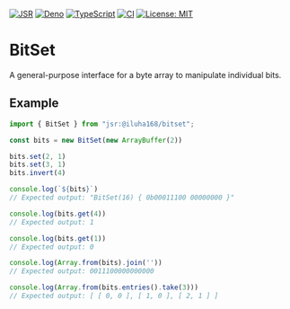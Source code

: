 [![JSR][jsr-badge]][jsr-url]
[![Deno][deno-badge]][deno-url]
[![TypeScript][typescript-badge]][typescript-url]
[![CI][ci-badge]][ci-url]
[![License: MIT][license-badge]][license-url]

# BitSet
A general-purpose interface for a byte array to manipulate individual bits.

## Example
```ts
import { BitSet } from "jsr:@iluha168/bitset";

const bits = new BitSet(new ArrayBuffer(2))

bits.set(2, 1)
bits.set(3, 1)
bits.invert(4)

console.log(`${bits}`)
// Expected output: "BitSet(16) { 0b00011100 00000000 }"

console.log(bits.get(4))
// Expected output: 1

console.log(bits.get(1))
// Expected output: 0

console.log(Array.from(bits).join(''))
// Expected output: 0011100000000000

console.log(Array.from(bits.entries().take(3)))
// Expected output: [ [ 0, 0 ], [ 1, 0 ], [ 2, 1 ] ]
```

[jsr-badge]: https://jsr.io/badges/@iluha168/bitset?style=flat-square
[jsr-url]: https://jsr.io/@iluha168/bitset

[deno-badge]: https://img.shields.io/badge/Deno-000000?logo=Deno&logoColor=FFF&style=flat-square
[deno-url]: https://deno.com/

[typescript-badge]: https://img.shields.io/badge/TypeScript-3178C6?logo=TypeScript&logoColor=FFF&style=flat-square
[typescript-url]: https://www.typescriptlang.org/

[ci-badge]: https://img.shields.io/github/actions/workflow/status/iluha168/jsr-bitset/publish.yml?logo=github&style=flat-square
[ci-url]: https://github.com/iluha168/jsr-bitset/actions/workflows/publish.yml

[license-badge]: https://img.shields.io/badge/License-MIT-blue.svg?style=flat-square
[license-url]: https://wei.mit-license.org